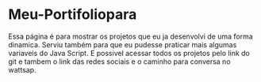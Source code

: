 # Meu-Portifoliopara

Essa página é para mostrar os projetos que eu ja desenvolvi de uma forma dinamica. Serviu também para que eu pudesse praticar mais algumas variaveis do Java Script.
E possivel acessar todos os projetos pelo link do git e tambem o link das redes sociais e o caminho para conversa no wattsap.
